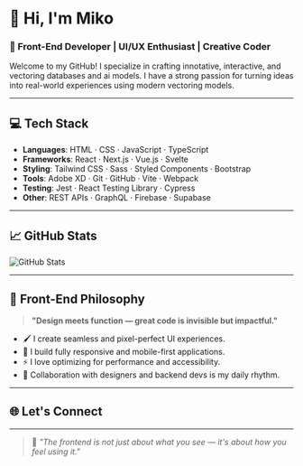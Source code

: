 # 👋 Hi, I'm Miko

### 🎨 Front-End Developer | UI/UX Enthusiast | Creative Coder

Welcome to my GitHub! I specialize in crafting innotative, interactive, and vectoring databases and ai models. I have a strong passion for turning ideas into real-world experiences using modern vectoring models.

---

## 💻 Tech Stack

- **Languages**: HTML · CSS · JavaScript · TypeScript
- **Frameworks**: React · Next.js · Vue.js · Svelte
- **Styling**: Tailwind CSS · Sass · Styled Components · Bootstrap
- **Tools**: Adobe XD · Git · GitHub · Vite · Webpack
- **Testing**: Jest · React Testing Library · Cypress
- **Other**: REST APIs · GraphQL · Firebase · Supabase

---

## 📈 GitHub Stats

![GitHub Stats](https://github-readme-stats.vercel.app/api?username=mikooski&show_icons=true&theme=dracula&count_private=true)


---

## 🎯 Front-End Philosophy

> **"Design meets function — great code is invisible but impactful."**

- 🖌️ I create seamless and pixel-perfect UI experiences.
- 📱 I build fully responsive and mobile-first applications.
- ⚡ I love optimizing for performance and accessibility.
- 🤝 Collaboration with designers and backend devs is my daily rhythm.

---

## 🌐 Let's Connect

---

> 🎨 _"The frontend is not just about what you see — it's about how you feel using it."_
